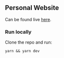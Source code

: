 ## Personal Website

Can be found live [here](www.linusjern.com).

### Run locally

Clone the repo and run:

`yarn && yarn dev`
